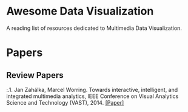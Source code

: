 # Awesome Data Visualization

A reading list of resources dedicated to Multimedia Data Visualization.



# Papers
## Review Papers
:.1. Jan Zahálka, Marcel Worring. Towards interactive, intelligent, and integrated multimedia analytics, IEEE Conference on Visual Analytics Science and Technology (VAST), 2014. [[Paper]](https://ieeexplore.ieee.org/document/7042476)
